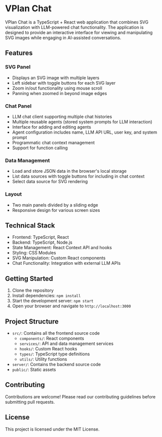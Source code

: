 # VPlan Chat

VPlan Chat is a TypeScript + React web application that combines SVG visualization with LLM-powered chat functionality. The application is designed to provide an interactive interface for viewing and manipulating SVG images while engaging in AI-assisted conversations.

## Features

### SVG Panel
- Displays an SVG image with multiple layers
- Left sidebar with toggle buttons for each SVG layer
- Zoom in/out functionality using mouse scroll
- Panning when zoomed in beyond image edges

### Chat Panel
- LLM chat client supporting multiple chat histories
- Multiple reusable agents (stored system prompts for LLM interaction)
- Interface for adding and editing agents
- Agent configuration includes name, LLM API URL, user key, and system prompt
- Programmatic chat context management
- Support for function calling

### Data Management
- Load and store JSON data in the browser's local storage
- List data sources with toggle buttons for including in chat context
- Select data source for SVG rendering

### Layout
- Two main panels divided by a sliding edge
- Responsive design for various screen sizes

## Technical Stack
- Frontend: TypeScript, React
- Backend: TypeScript, Node.js
- State Management: React Context API and hooks
- Styling: CSS Modules
- SVG Manipulation: Custom React components
- Chat Functionality: Integration with external LLM APIs

## Getting Started

1. Clone the repository
2. Install dependencies: `npm install`
3. Start the development server: `npm start`
4. Open your browser and navigate to `http://localhost:3000`

## Project Structure

- `src/`: Contains all the frontend source code
  - `components/`: React components
  - `services/`: API and data management services
  - `hooks/`: Custom React hooks
  - `types/`: TypeScript type definitions
  - `utils/`: Utility functions
- `server/`: Contains the backend source code
- `public/`: Static assets

## Contributing

Contributions are welcome! Please read our contributing guidelines before submitting pull requests.

## License

This project is licensed under the MIT License.